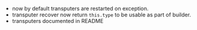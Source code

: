 
- now by default transputers are restarted on exception.
- transputer recover now return `this.type` to be usable as part of builder.
- transputers documented in README

